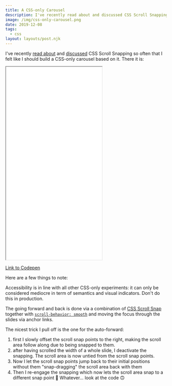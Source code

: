 ```yaml
---
title: A CSS-only Carousel 
description: I've recently read about and discussed CSS Scroll Snapping so often that I felt like I should build a CSS-only carousel based on it.
image: /img/css-only-carousel.png
date: 2019-12-08
tags:
  - css
layout: layouts/post.njk
---
```

I've recently [read about](https://24ways.org/2019/beautiful-scrolling-experiences-without-libraries/) and [discussed](https://twitter.com/AndyDavies/status/1202862028412661760) CSS Scroll Snapping so often that I felt like I should build a CSS-only carousel based on it. There it is:

<iframe src="/demos/css-only-carousel/index.html" height="600" style="background-color: #eee">
</iframe>

[Link to Codepen](https://codepen.io/Schepp/pen/WNbQByE?editors=1100)

Here are a few things to note:

Accessibility is in line with all other CSS-only experiments: it can only be considered mediocre in term of semantics and visual indicators. Don't do this in production.

The going forward and back is done via a combination of [CSS Scroll Snap](https://developer.mozilla.org/en-US/docs/Web/CSS/CSS_Scroll_Snap) together with [`scroll-behavior: smooth`](https://developer.mozilla.org/en-US/docs/Web/CSS/scroll-behavior) and moving the focus through the slides via anchor links. 

The nicest trick I pull off is the one for the auto-forward: 

1. first I slowly offset the scroll snap points to the right, making the scroll area follow along due to being snapped to them.
2. after having scrolled the width of a whole slide, I deactivate the snapping. The scroll area is now untied from the scroll snap points.
3. Now I let the scroll snap points jump back to their initial positions without them "snap-dragging" the scroll area back with them
4. Then I re-engage the snapping which now lets the scroll area snap to a different snap point 🤯 Whatever... look at the code 🙃
